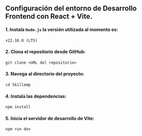 ## Configuración del entorno de Desarrollo Frontend con React + Vite.

#### 1. Instala `Node.js` la versión utilizada al momento es:
`v22.16.0 (LTS)`

#### 2. Clona el repositorio desde GitHub:
`git clone <URL del repositorio>`

#### 3. Navega al directorio del proyecto:
`cd Skillemp`

#### 4. Instala las dependencias:
`npm install`

#### 5. Inicia el servidor de desarrollo de Vite:
`npm run dev`
